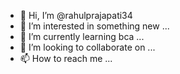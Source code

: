 - 👋 Hi, I’m @rahulprajapati34
- 👀 I’m interested in something new ...
- 🌱 I’m currently learning bca  ...
- 💞️ I’m looking to collaborate on ...
- 📫 How to reach me ...

<!---
rahulprajapati34/rahulprajapati34 is a ✨ special ✨ repository because its `README.md` (this file) appears on your GitHub profile.
You can click the Preview link to take a look at your changes.
--->
